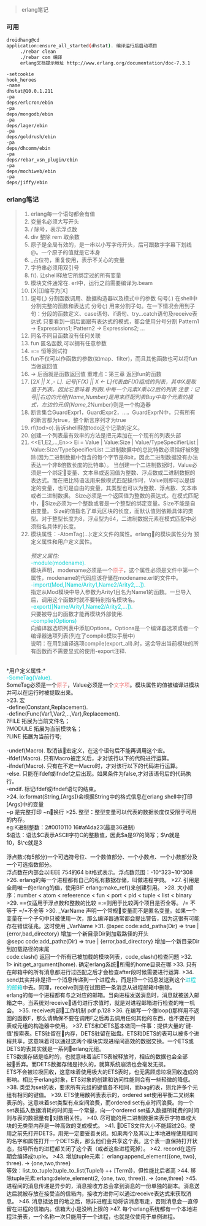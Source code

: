 >erlang笔记

### 可用

``` bash
droidhang@cd
application:ensure_all_started(dhstat). 编译运行后启动项目 
     ./rebar clean 
     ./rebar com 编译
     erlang文档提示地址 http://www.erlang.org/documentation/doc-7.3.1	

-setcookie
hook_heroes
-name
dhstat@10.0.1.211
-pa
deps/erlcron/ebin
-pa
deps/mongodb/ebin
-pa
deps/lager/ebin
-pa
deps/goldrush/ebin
-pa
deps/dhcomm/ebin
-pa
deps/rebar_vsn_plugin/ebin
-pa
deps/mochiweb/ebin
-pa
deps/jiffy/ebin

```

### erlang笔记

>1. erlang每一个语句都会有值 
>2. 变量名必须大写开头
>3. /  除号，表示浮点数
>4. div 整除    rem 取余数
>5. 原子是全局有效的，是一串以小写字母开头，后可跟数字字幕下划线@。一个原子的值就是它本身
>6. _占位符，重复使用，表示不关心的变量
>7. 字符串必须用双引号
>8. f().  让shell释放它所绑定过的所有变量
>9. 模块文件通常在. erl中，运行之前需要编译为.beam
>10. [X|[]]缩写为[X]
>11. 逗号(,) 分割函数调用、数据构造器以及模式中的参数
   句号(.) 在shell中分割完整的函数和表达式
   分号(;) 用来分割子句。在一下情况会用到子句：分段的函数定义、case语句、if语句、try...catch语句及receive表达式
   只要看到一组后面跟有表达式的模式，都会使用分号分割
   Pattern1 ->
      Expressions1;
   Pattern2 ->
      Expressions2;
   …
>12. 同名不同目函数没有任何关联
>13. fun 匿名函数,可以拥有任意参数
>14. =:= 恒等测试符
>15. fun不仅可以作函数的参数(如map、filter)，而且其他函数也可以将fun当做返回值
>16. -> 后面就是函数返回值
  重难点：第三章 返回fun的函数
>17. [2*X || X ,- L]. 记号[F(X) || X <- L]代表由F(X)组成的列表，其中X是取值于列表。因此它意味着 列表L中每一个元素X乘以2后的列表
   注意：记号||右边的元组{Name,Number}是用来匹配列表Buy中每个元素的模式，左边的元组{Name,2*Number}则是一个构造器
>18. 断言集合GuardExpr1，GuardExpr2，…，GuardExprN中，只有所有的断言都为true，整个断言序列才为true
>19. rf(tod>o).告诉shell释放todo这个记录的定义。
>20. 创建一个列表最有效率的方法是把元素加在一个现有的列表头部
>21. <<E1,E2,…,En>>
   Ei = Value |
        Value:Size |
        Value/TypeSpecifierList |
        Value:Size/TypeSpecifierList
   二进制数据中的总比特数必须恰好被8整除(因为二进制数据中包含的每个字节是8bit，因此二进制数据没有办法表达一个非8倍数长度的比特串）。
   当创建一个二进制数据时，Value必须是一个绑定变量、文本串或返回值为整数、浮点数或二进制数据的表达式。而在把比特语法用来做模式匹配操作时，Value则即可以是绑定的变量，也可是自由的变量，其类型也可以为整数、浮点数、文本串或者二进制数据。
   Size必须是一个返回值为整数的表达式。在模式匹配中，Size必须为一个整数或者是一个整型的绑定变量。Size不能是自由变量。
   Size的值指名了单元区块的长度，而默认值则依赖具体的类型。对于整型长度为8，浮点型为64，二进制数据元素在模式匹配中必须指名具体的长度。
>22. 模块属性：-AtomTag(...):定义文件的属性。erlang的模块属性分为 预定义属性和用户定义属性。<br><br>
  *预定义属性:* <br>
  <font color=#00CED1>-module(modename).</font> <br>
  模块声明，modename必须是一个<font color=#F08080>原子</font>，这个属性必须是文件中第一个属性，modename的代码应该存储在modename.erl的文件中。 <br>
  <font color=#00CED1>-import(Mod,[Name/Arity1,Name2/Arity2,...]). </font> <br>
  指定从Mod模块中导入参数为Arity1且名为Name1的函数。一旦导入后，调用这个函数时就不要特别指名模块名。<br>
  <font color=#00CED1>-export([Name/Arity1,Name2/Arity2,...]). </font> <br>
  只要被导出的函数才能再模块外部使用. <br>
  <font color=#00CED1>-complie(Options) </font> <br>
  向编译器选项列表中添加Options。Options是一个编译器选项或者一个编译器选项列表(列在了compile模块手册中) <br>
  说明：在用到编译选项compile(export_all).时，这会导出当前模块的所有函数而不需要显式的使用-export注释. <br>
  <br>
  *用户定义属性:* <br>
  <font color=#00CED1>-SomeTag(Value). </font> <br>
  SomeTag必须是一个<font color=#F08080>原子</font>，Value必须是一个<font color=#F08080>文字项</font>。模块属性的值被编译进模块并可以在运行时被提取出来。 <br>
>23. 宏 <br>
   -define(Constant,Replacement). <br>
   -define(Func(Var1,Var2,..,Var),Replacement). <br>
   ?FILE 拓展为当前文件名； <br>
   ?MODULE 拓展为当前模块名； <br>
   ?LINE 拓展为当前行号; <br><br>
   -undef(Macro). 取消该宏定义，在这个语句后不能再调用这个宏。<br>
   -ifdef(Macro). 只有Macro被定义后，才对该行以下的代码进行运算。<br>
   -ifndef(Macro). 只有在不定一Macro时，才对该行以下的代码进行运算。<br>
   -else. 只能在ifdef或ifndef之后出现。如果条件为false,才对该语句后的代码执行。<br>
   -endif. 标记ifdef或ifndef语句的结束。<br>
>24. io:format(String,[Args])会根据String中的格式信息在erlang shell中打印[Args]中的变量 <br>
     ~p 是完整打印  ~n换行
>25. 整型：整型变量可以代表的数据长度仅受限于可用的内存。<br>
     eg:K进制整数：2#0010110   16#af4da23(最高36进制) <br>
     $语法：语法$C表示ASCII字符C的整数值，因此$a是97的简写；$\n就是10，$\^c就是3 <br><br>
     浮点数:(有5部分)一个可选符号位、一个数值部分、一个小数点、一个小数部分及一个可选指数部分。<br>
     浮点数在内部会以IEEE 754的64 bit格式表示。浮点数范围：-10^323~10^308
>26. erlang的每一个进程都有自己的私有数据存储，叫做进程字典。
>27. 引用是全局唯一的erlang的值，使用BIF erlang:make_ref()来创建引用。
>28. 大小顺序：number < atom < refeerence < fun < port < pid < tuple < list < binary
>29. ==仅适用于浮点数和整数的比较 =:=则用于比较两个项目是否全等。  /= 不等于   =/=不全等
>30. _VarName 声明一个常规变量而不是匿名变量。如果一个变量在一个子句中只被使用一次，那么编译器通常都会提出警告，因为这很有可能存在错误征兆。这时使用 _VarName
>31. @spec code:add_patha(Dir) => true | {error,bad_directory}  增加一个新目录Dir到加载路径的开头 <br>
     @sepc code:add_pathz(Dir) => true | {error,bad_directory}  增加一个新目录Dir到加载路径的末尾 <br>
     code:clash() 返回一个所有已被加载的模块列表，code_clash()检查问题
>32. 1> init:get_argument(home).  确定erlang系统所需的home目录在哪
>33. 只有在邮箱中的所有消息都进行过匹配之后才会检查after段时候需要进行运算.
>34. send其实并非是把一个消息传递到一个进程去，而是把一个消息发送到这个<font color=#00CED1>进程的邮箱</font>中去。同理，receive则是在试图把一条消息从进程邮箱中删除。<br>
     erlang的每一个进程都有与之对应的邮箱。当向进程发送消息时，消息就被送入邮箱之中。当系统对receive语句进行求值时，就是对进程邮箱进行检查的唯一机会。
>35. receive内部工作机制 pdf p.128
>36. 在编写一个像loop()那样用不返回的函数F，那么请确保不要在调用F之后再去调用任何其他的东西，也不要在列表或元组的构造器中使用。
>37. ETS和DETS基本做同一件事：提供大量的'键-值'搜索表。ETS驻留在内存，DETS驻留在磁盘。ETS和DETS的表可以被多个进程共享，这意味着可以通过这两个模块实现进程间高效的数据交换。一个ETS或DETS的表其实就是一系列erlang元组。<br>
     ETS数据存储是临时的，也就意味着当ETS表被释放时，相应的数据也会全部被丢弃。而DETS数据存储是持久的，就算系统崩溃也会毫发无损。<br>
     ETS不会被垃圾回收，这意味着使用极大的ETS表时，也无需顾虑垃圾回收造成的影响。相比于erlang对象，ETS对象的创建和访问性能则会有一些轻微的降低。
>38. 类型为set的表，要求所有元组的键值各不相同，而bag的表，则允许多个元组有相同的键值。
>39. ETS使用散列表表示的，ordered set使用平衡二叉树来表示的。这意味着set类型有点空间浪费，而ordered set有点时间浪费。向一个set表插入数据消耗的时间是一个常量，向一个ordered set插入数据所耗费的时间则与表的数据量有对数相关性。
>40. 尽可能的用二进制数据来表示字符串或大块的无类型内存是一种高效的变成模式。
>41. DETS文件大小不能超过2G。使用之前先打开DETS，用完一定要妥善关闭。如果两个及其以上本地进程使用相同的名字和属性打开一个DETS表，那么他们会共享这个表。这个表一直保持打开状态，指导所有的进程都关闭了这个表（或者这些进程死掉）。
>42. record在运行期会编译成tuple。
>43. 增加tuple元素： erlang:append_element({one, two}, three). -> {one,two,three} </br>
等效：list_to_tuple(tuple_to_list(Tuple1) ++ [Term])，但性能比后者高 
>44. 移除tuple元素:erlang:delete_element(2, {one, two, three}). -> {one,three}
>45. 进程间的消息传递是异步的，消息接收方总会拿到消息的一份单独的副本。消息送达后就被存放在接受当的信箱内，接收方进你可以通过receive表达式来获取消息。
>46. 消息抵达目的地之后，除非进程主动将该消息取走，否则消息会一直停留在进程的信箱内。信箱大小是没哟上限的
>47. 每个erlang系统都有一个本地进程注册表，一个名称一次只能用于一个进程，也就是仅使用于单例进程。